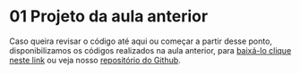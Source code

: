 # 01 Projeto da aula anterior

Caso queira revisar o código até aqui ou começar a partir desse ponto, disponibilizamos os códigos realizados na aula anterior, para [baixá-lo clique neste link](https://github.com/alura-cursos/3213-jornada-milhas/archive/refs/heads/aula-1.zip) ou veja nosso [repositório do Github](https://github.com/alura-cursos/3213-jornada-milhas/tree/aula-1).

